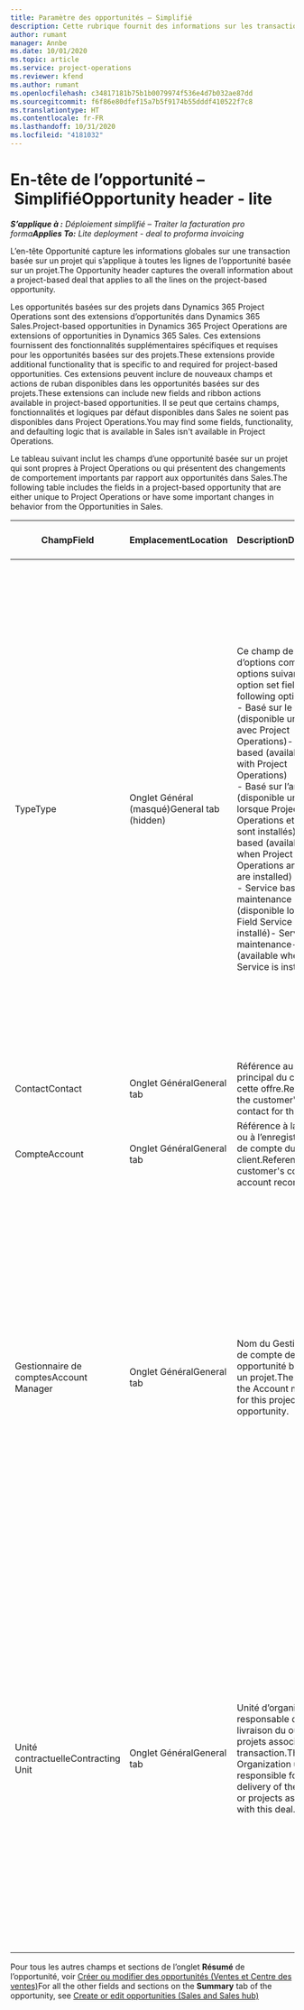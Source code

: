 ```yaml
---
title: Paramètre des opportunités – Simplifié
description: Cette rubrique fournit des informations sur les transactions basées sur un projet et les lignes d’opportunités basées sur un projet.
author: rumant
manager: Annbe
ms.date: 10/01/2020
ms.topic: article
ms.service: project-operations
ms.reviewer: kfend
ms.author: rumant
ms.openlocfilehash: c34817181b75b1b0079974f536e4d7b032ae87dd
ms.sourcegitcommit: f6f86e80dfef15a7b5f9174b55dddf410522f7c8
ms.translationtype: HT
ms.contentlocale: fr-FR
ms.lasthandoff: 10/31/2020
ms.locfileid: "4181032"
---
```

# <a name="opportunity-header---lite"></a><span data-ttu-id="667c8-103">En-tête de l’opportunité – Simplifié</span><span class="sxs-lookup"><span data-stu-id="667c8-103">Opportunity header - lite</span></span>

<span data-ttu-id="667c8-104">_**S’applique à :** Déploiement simplifié – Traiter la facturation pro forma_</span><span class="sxs-lookup"><span data-stu-id="667c8-104">_**Applies To:** Lite deployment - deal to proforma invoicing_</span></span>

<span data-ttu-id="667c8-105">L’en-tête Opportunité capture les informations globales sur une transaction basée sur un projet qui s’applique à toutes les lignes de l’opportunité basée sur un projet.</span><span class="sxs-lookup"><span data-stu-id="667c8-105">The Opportunity header captures the overall information about a project-based deal that applies to all the lines on the project-based opportunity.</span></span>

<span data-ttu-id="667c8-106">Les opportunités basées sur des projets dans Dynamics 365 Project Operations sont des extensions d’opportunités dans Dynamics 365 Sales.</span><span class="sxs-lookup"><span data-stu-id="667c8-106">Project-based opportunities in Dynamics 365 Project Operations are extensions of opportunities in Dynamics 365 Sales.</span></span> <span data-ttu-id="667c8-107">Ces extensions fournissent des fonctionnalités supplémentaires spécifiques et requises pour les opportunités basées sur des projets.</span><span class="sxs-lookup"><span data-stu-id="667c8-107">These extensions provide additional functionality that is specific to and required for project-based opportunities.</span></span> <span data-ttu-id="667c8-108">Ces extensions peuvent inclure de nouveaux champs et actions de ruban disponibles dans les opportunités basées sur des projets.</span><span class="sxs-lookup"><span data-stu-id="667c8-108">These extensions can include new fields and ribbon actions available in project-based opportunities.</span></span> <span data-ttu-id="667c8-109">Il se peut que certains champs, fonctionnalités et logiques par défaut disponibles dans Sales ne soient pas disponibles dans Project Operations.</span><span class="sxs-lookup"><span data-stu-id="667c8-109">You may find some fields, functionality, and defaulting logic that is available in Sales isn't available in Project Operations.</span></span>

<span data-ttu-id="667c8-110">Le tableau suivant inclut les champs d’une opportunité basée sur un projet qui sont propres à Project Operations ou qui présentent des changements de comportement importants par rapport aux opportunités dans Sales.</span><span class="sxs-lookup"><span data-stu-id="667c8-110">The following table includes the fields in a project-based opportunity that are either unique to Project Operations or have some important changes in behavior from the Opportunities in Sales.</span></span>

| <span data-ttu-id="667c8-111">**Champ**</span><span class="sxs-lookup"><span data-stu-id="667c8-111">**Field**</span></span> | <span data-ttu-id="667c8-112">**Emplacement**</span><span class="sxs-lookup"><span data-stu-id="667c8-112">**Location**</span></span> | <span data-ttu-id="667c8-113">**Description**</span><span class="sxs-lookup"><span data-stu-id="667c8-113">**Description**</span></span> | <span data-ttu-id="667c8-114">**Impact en aval**</span><span class="sxs-lookup"><span data-stu-id="667c8-114">**Downstream impact**</span></span> |
| --- | --- | --- | --- |
| <span data-ttu-id="667c8-115">Type</span><span class="sxs-lookup"><span data-stu-id="667c8-115">Type</span></span> | <span data-ttu-id="667c8-116">Onglet Général (masqué)</span><span class="sxs-lookup"><span data-stu-id="667c8-116">General tab (hidden)</span></span> | <span data-ttu-id="667c8-117">Ce champ de groupe d’options comporte les options suivantes :</span><span class="sxs-lookup"><span data-stu-id="667c8-117">This option set field has the following options:</span></span></br><span data-ttu-id="667c8-118">- Basé sur le travail (disponible uniquement avec Project Operations)</span><span class="sxs-lookup"><span data-stu-id="667c8-118">- Work-based (available only with Project Operations)</span></span></br><span data-ttu-id="667c8-119">- Basé sur l’article (disponible uniquement lorsque Project Operations et Sales sont installés)</span><span class="sxs-lookup"><span data-stu-id="667c8-119">- Item-based (available only when Project Operations and Sales are installed)</span></span></br><span data-ttu-id="667c8-120">- Service basé sur la maintenance (disponible lorsque Field Service est installé)</span><span class="sxs-lookup"><span data-stu-id="667c8-120">- Service maintenance-based (available when Field Service is installed)</span></span> | <span data-ttu-id="667c8-121">Lorsque vous utilisez Project Operations, la valeur de ce champ est automatiquement définie sur **Basé sur le travail** qui classifie l’opportunité comme basée sur un projet.</span><span class="sxs-lookup"><span data-stu-id="667c8-121">When you use Project Operations, this field value is automatically set to **Work-based** which classifies the Opportunity as project-based.</span></span> <span data-ttu-id="667c8-122">Une opportunité doit être basée sur un projet pour activer toutes les extensions et fonctionnalités spécifiques au projet dans le processus de vente en aval pour cette transaction.</span><span class="sxs-lookup"><span data-stu-id="667c8-122">An Opportunity should be project-based to enable all project-specific extensions and functionality in the downstream sales process for this deal.</span></span> |
| <span data-ttu-id="667c8-123">Contact</span><span class="sxs-lookup"><span data-stu-id="667c8-123">Contact</span></span> | <span data-ttu-id="667c8-124">Onglet Général</span><span class="sxs-lookup"><span data-stu-id="667c8-124">General tab</span></span> | <span data-ttu-id="667c8-125">Référence au contact principal du client pour cette offre.</span><span class="sxs-lookup"><span data-stu-id="667c8-125">Reference to the customer's primary contact for this deal.</span></span> | |
| <span data-ttu-id="667c8-126">Compte</span><span class="sxs-lookup"><span data-stu-id="667c8-126">Account</span></span> | <span data-ttu-id="667c8-127">Onglet Général</span><span class="sxs-lookup"><span data-stu-id="667c8-127">General tab</span></span> | <span data-ttu-id="667c8-128">Référence à la société ou à l’enregistrement de compte du client.</span><span class="sxs-lookup"><span data-stu-id="667c8-128">Reference to the customer's company or account record.</span></span> | |
| <span data-ttu-id="667c8-129">Gestionnaire de comptes</span><span class="sxs-lookup"><span data-stu-id="667c8-129">Account Manager</span></span> | <span data-ttu-id="667c8-130">Onglet Général</span><span class="sxs-lookup"><span data-stu-id="667c8-130">General tab</span></span> | <span data-ttu-id="667c8-131">Nom du Gestionnaire de compte de cette opportunité basée sur un projet.</span><span class="sxs-lookup"><span data-stu-id="667c8-131">The name of the Account manager for this project-based opportunity.</span></span> | <span data-ttu-id="667c8-132">Le gestionnaire de compte est responsable de la gestion de la relation avec le client jusqu’à la réalisation de ce projet.</span><span class="sxs-lookup"><span data-stu-id="667c8-132">The Account manager is responsible for managing the relationship with the customer through the completion of this project.</span></span> <span data-ttu-id="667c8-133">En fonction de l’enregistrement de ressource réservable lié au gestionnaire du compte, l’unité contractuelle utilise par défaut.</span><span class="sxs-lookup"><span data-stu-id="667c8-133">Based on the bookable resource record tied to the Account manager, the contracting unit is defaulted.</span></span> |
| <span data-ttu-id="667c8-134">Unité contractuelle</span><span class="sxs-lookup"><span data-stu-id="667c8-134">Contracting Unit</span></span> | <span data-ttu-id="667c8-135">Onglet Général</span><span class="sxs-lookup"><span data-stu-id="667c8-135">General tab</span></span> | <span data-ttu-id="667c8-136">Unité d’organisation responsable de la livraison du ou des projets associés à cette transaction.</span><span class="sxs-lookup"><span data-stu-id="667c8-136">The Organization unit that is responsible for the delivery of the project or projects associated with this deal.</span></span> | <span data-ttu-id="667c8-137">L’unité contractuelle est la division de l’entreprise qui terminera les projets après la conclusion de la transaction.</span><span class="sxs-lookup"><span data-stu-id="667c8-137">The contracting unit is the division of the company that will complete the project(s) after the deal is closed.</span></span> <span data-ttu-id="667c8-138">Chaque unité contractuelle dispose d’une devise, et cette devise est utilisée pour déclarer les coûts estimés et réels engagés pendant le projet.</span><span class="sxs-lookup"><span data-stu-id="667c8-138">Every contracting unit has a currency, and this currency is used to report estimated and actual costs incurred during the project.</span></span> |

<span data-ttu-id="667c8-139">Pour tous les autres champs et sections de l’onglet **Résumé** de l’opportunité, voir [Créer ou modifier des opportunités (Ventes et Centre des ventes)](https://docs.microsoft.com/dynamics365/sales-enterprise/create-edit-opportunity-sales)</span><span class="sxs-lookup"><span data-stu-id="667c8-139">For all the other fields and sections on the **Summary** tab of the opportunity, see [Create or edit opportunities (Sales and Sales hub)](https://docs.microsoft.com/dynamics365/sales-enterprise/create-edit-opportunity-sales)</span></span>
